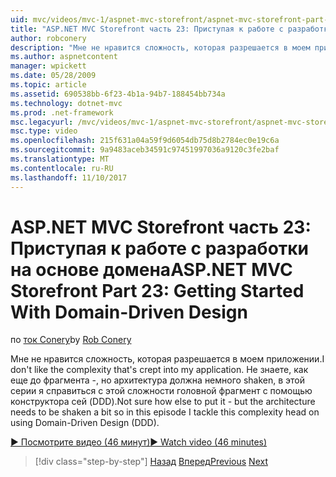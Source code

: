 ```yaml
---
uid: mvc/videos/mvc-1/aspnet-mvc-storefront/aspnet-mvc-storefront-part-23-getting-started-with-domain-driven-design
title: "ASP.NET MVC Storefront часть 23: Приступая к работе с разработки на основе домена | Документы Microsoft"
author: robconery
description: "Мне не нравится сложность, которая разрешается в моем приложении. Не знаете, как еще до фрагмента - но архитектура должна быть shaken немного, поэтому в этой серии..."
ms.author: aspnetcontent
manager: wpickett
ms.date: 05/28/2009
ms.topic: article
ms.assetid: 690538bb-6f23-4b1a-94b7-188454bb734a
ms.technology: dotnet-mvc
ms.prod: .net-framework
msc.legacyurl: /mvc/videos/mvc-1/aspnet-mvc-storefront/aspnet-mvc-storefront-part-23-getting-started-with-domain-driven-design
msc.type: video
ms.openlocfilehash: 215f631a04a59f9d6054db75d8b2784ec0e19c6a
ms.sourcegitcommit: 9a9483aceb34591c97451997036a9120c3fe2baf
ms.translationtype: MT
ms.contentlocale: ru-RU
ms.lasthandoff: 11/10/2017
---
```

<a name="aspnet-mvc-storefront-part-23-getting-started-with-domain-driven-design"></a><span data-ttu-id="1e773-104">ASP.NET MVC Storefront часть 23: Приступая к работе с разработки на основе домена</span><span class="sxs-lookup"><span data-stu-id="1e773-104">ASP.NET MVC Storefront Part 23: Getting Started With Domain-Driven Design</span></span>
====================
<span data-ttu-id="1e773-105">по [ток Conery](https://github.com/robconery)</span><span class="sxs-lookup"><span data-stu-id="1e773-105">by [Rob Conery](https://github.com/robconery)</span></span>

<span data-ttu-id="1e773-106">Мне не нравится сложность, которая разрешается в моем приложении.</span><span class="sxs-lookup"><span data-stu-id="1e773-106">I don't like the complexity that's crept into my application.</span></span> <span data-ttu-id="1e773-107">Не знаете, как еще до фрагмента -, но архитектура должна немного shaken, в этой серии я справиться с этой сложности головной фрагмент с помощью конструктора сей (DDD).</span><span class="sxs-lookup"><span data-stu-id="1e773-107">Not sure how else to put it - but the architecture needs to be shaken a bit so in this episode I tackle this complexity head on using Domain-Driven Design (DDD).</span></span>

[<span data-ttu-id="1e773-108">&#9654; Посмотрите видео (46 минут)</span><span class="sxs-lookup"><span data-stu-id="1e773-108">&#9654; Watch video (46 minutes)</span></span>](https://channel9.msdn.com/Blogs/ASP-NET-Site-Videos/aspnet-mvc-storefront-part-23-getting-started-with-domain-driven-design)

>[!div class="step-by-step"]
<span data-ttu-id="1e773-109">[Назад](aspnet-mvc-storefront-part-22-restructuring-rerouting-and-paypal.md)
[Вперед](aspnet-mvc-storefront-part-24-finis.md)</span><span class="sxs-lookup"><span data-stu-id="1e773-109">[Previous](aspnet-mvc-storefront-part-22-restructuring-rerouting-and-paypal.md)
[Next](aspnet-mvc-storefront-part-24-finis.md)</span></span>

